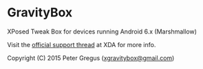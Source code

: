 GravityBox
==========

XPosed Tweak Box for devices running Android 6.x (Marshmallow)

Visit the [official support thread](https://forum.xda-developers.com/xposed/modules/app-gravitybox-v6-0-0-tweak-box-android-t3251148) at XDA for more info.

Copyright (C) 2015 Peter Gregus (xgravitybox@gmail.com)

